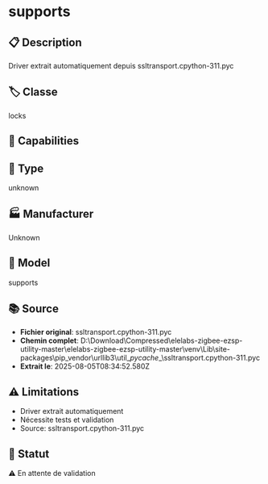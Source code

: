 # supports

## 📋 Description
Driver extrait automatiquement depuis ssltransport.cpython-311.pyc

## 🏷️ Classe
locks

## 🔧 Capabilities


## 📡 Type
unknown

## 🏭 Manufacturer
Unknown

## 📱 Model
supports

## 📚 Source
- **Fichier original**: ssltransport.cpython-311.pyc
- **Chemin complet**: D:\Download\Compressed\elelabs-zigbee-ezsp-utility-master\elelabs-zigbee-ezsp-utility-master\venv\Lib\site-packages\pip\_vendor\urllib3\util\__pycache__\ssltransport.cpython-311.pyc
- **Extrait le**: 2025-08-05T08:34:52.580Z

## ⚠️ Limitations
- Driver extrait automatiquement
- Nécessite tests et validation
- Source: ssltransport.cpython-311.pyc

## 🚀 Statut
⚠️ En attente de validation
